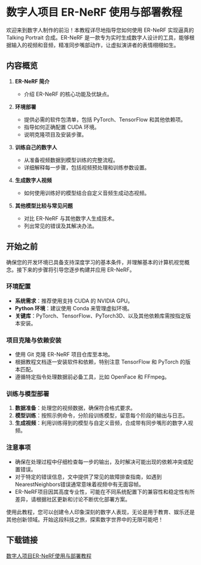 # 数字人项目 ER-NeRF 使用与部署教程

欢迎来到数字人制作的前沿！本教程详尽地指导您如何使用 ER-NeRF 实现逼真的 Talking Portrait 合成。ER-NeRF 是一款专为实时生成数字人设计的工具，能够根据输入的视频和音频，精准同步嘴部动作，让虚拟演讲者的表情栩栩如生。

## 内容概览

1. **ER-NeRF 简介**
   - 介绍 ER-NeRF 的核心功能及优缺点。
   
2. **环境部署**
   - 提供必需的软件包清单，包括 PyTorch、TensorFlow 和其他依赖项。
   - 指导如何正确配置 CUDA 环境。
   - 说明克隆项目及安装步骤。
   
3. **训练自己的数字人**
   - 从准备视频数据到模型训练的完整流程。
   - 详细解释每一步骤，包括视频预处理和训练参数设置。
   
4. **生成数字人视频**
   - 如何使用训练好的模型结合自定义音频生成动态视频。
   
5. **其他模型比较与常见问题**
   - 对比 ER-NeRF 与其他数字人生成技术。
   - 列出常见的错误及其解决办法。

## 开始之前

确保您的开发环境已具备支持深度学习的基本条件，并理解基本的计算机视觉概念。接下来的步骤将引导您逐步构建并应用 ER-NeRF。

### 环境配置

- **系统需求**：推荐使用支持 CUDA 的 NVIDIA GPU。
- **Python 环境**：建议使用 Conda 来管理虚拟环境。
- **关键库**：PyTorch、TensorFlow、PyTorch3D、以及其他依赖库需按指定版本安装。

### 项目克隆与依赖安装

- 使用 Git 克隆 ER-NeRF 项目仓库至本地。
- 根据教程文档逐一安装软件和依赖，特别注意 TensorFlow 和 PyTorch 的版本匹配。
- 遵循特定指令处理数据前必备工具，比如 OpenFace 和 FFmpeg。

### 训练与模型部署

1. **数据准备**：处理您的视频数据，确保符合格式要求。
2. **模型训练**：按照示例命令，分阶段训练模型，留意每个阶段的输出与日志。
3. **生成视频**：利用训练得到的模型与自定义音频，合成带有同步嘴形的数字人视频。

### 注意事项

- 确保在处理过程中仔细检查每一步的输出，及时解决可能出现的依赖冲突或配置错误。
- 对于特定的错误信息，文中提供了常见的故障排查指南，如遇到NearestNeighbors错误通常意味着视频中有无面容帧。
- ER-NeRF项目因其高度专业性，可能在不同系统配置下的兼容性和稳定性有所差异，请根据社区更新和讨论不断优化部署方案。

使用此教程，您可以创建令人印象深刻的数字人表现，无论是用于教育、娱乐还是其他创新领域。开始这段科技之旅，探索数字世界中的无限可能吧！

## 下载链接

[数字人项目ER-NeRF使用与部署教程](https://pan.quark.cn/s/e00c2f12249b)